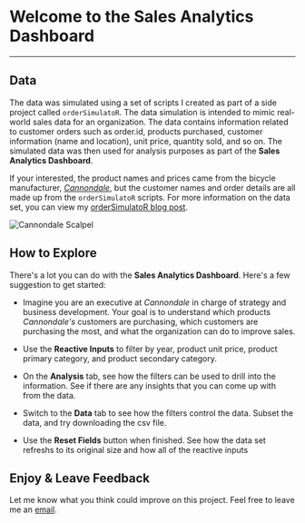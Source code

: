 # Welcome to the Sales Analytics Dashboard
---

## Data

The data was simulated using a set of scripts I created as part of a side project called `orderSimulatoR`. The data simulation is intended to mimic real-world sales data for an organization. The data contains information related to customer orders such as order.id, products purchased, customer information (name and location), unit price, quantity sold, and so on. The simulated data was then used for analysis purposes as part of the __Sales Analytics Dashboard__. 

If your interested, the product names and prices came from the bicycle manufacturer, _[Cannondale](http://www.cannondale.com/en/USA)_, but the customer names and order details are all made up from the `orderSimulatoR` scripts. For more information on the data set, you can view my [orderSimulatoR blog post](http://www.mattdancho.com/business/2016/07/12/orderSimulatoR.html).

![Cannondale Scalpel](http://www.mattdancho.com/assets/cannondale_bike.jpg)

## How to Explore

There's a lot you can do with the __Sales Analytics Dashboard__. Here's a few suggestion to get started:

* Imagine you are an executive at _Cannondale_ in charge of strategy and business development. Your goal is to understand which products _Cannondale's_ customers are purchasing, which customers are purchasing the most, and what the organization can do to improve sales.

* Use the __Reactive Inputs__ to filter by year, product unit price, product primary category, and product secondary category. 

* On the __Analysis__ tab, see how the filters can be used to drill into the information. See if there are any insights that you can come up with from the data.

* Switch to the __Data__ tab to see how the filters control the data. Subset the data, and try downloading the csv file. 

* Use the __Reset Fields__ button when finished. See how the data set refreshs to its original size and how all of the reactive inputs 

## Enjoy & Leave Feedback

Let me know what you think could improve on this project. Feel free to leave me an [email](mailto:mdancho@gmail.com).



